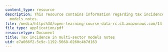 ```yaml
---
content_type: resource
description: This resource contains information regarding tax incidence in multi-sector
  models notes.
file: /media/https%3A/open-learning-course-data-rc.s3.amazonaws.com/14-471-public-economics-i-fall-2012/e7a066f25c9c119256680260c4b7d163_MIT14_471F12_Sector_Models.pdf
file_type: application/pdf
resourcetype: Document
title: Tax incidence in multi-sector models notes
uid: e7a066f2-5c9c-1192-5668-0260c4b7d163
---
```

